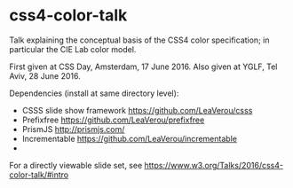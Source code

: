 # css4-color-talk
Talk explaining the conceptual basis of the CSS4 color specification; in particular the CIE Lab color model.

First given at CSS Day, Amsterdam, 17 June 2016. Also given at YGLF, Tel Aviv, 28 June 2016.

Dependencies (install at same directory level):
- CSSS slide show framework https://github.com/LeaVerou/csss
- Prefixfree https://github.com/LeaVerou/prefixfree
- PrismJS http://prismjs.com/
- Incrementable https://github.com/LeaVerou/incrementable
- 

For a directly viewable slide set, see
  https://www.w3.org/Talks/2016/css4-color-talk/#intro
